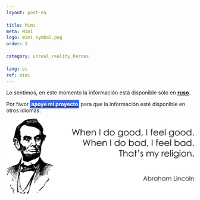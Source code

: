 ```yaml
---
layout: post-ea

title: Mimi
meta: Mimi
logo: mimi_symbol.png
order: 5

category: unreal_reality_heroes

lang: es
ref: mimi
---
```


Lo sentimos, en este momento la información está disponible sólo en **<a href="https://lincolnvirus.com/projects/ru/comics/unreal_reality/heroes/mimi.html" target="_blank">ruso</a>**.

Por favor **<a href="https://www.paypal.com/cgi-bin/webscr?cmd=_s-xclick&hosted_button_id=T3KLFW2TE8SJC&source=url" target="_blank"><span style="background-color:#4169E1; color:white; padding:3px; border-radius: 3px">apoye&nbsp;mi&nbsp;proyecto</span></a>** para que la información esté disponible en otros idiomas.

<a data-fancybox="gallery" href="/img/programming/Lincoln.png"><img src="/img/programming/Lincoln.png" alt=""></a>
